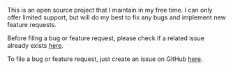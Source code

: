 This is an open source project that I maintain in my free time. I can only offer limited support, but will do my best to fix any bugs and implement new feature requests.

Before filing a bug or feature request, please check if a related issue already exists [here](https://github.com/philippgille/hello-netcoreapp/issues).

To file a bug or feature request, just create an issue on GitHub [here](https://github.com/philippgille/hello-netcoreapp/issues/new).